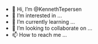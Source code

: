 - 👋 Hi, I’m @KennethTepersen
- 👀 I’m interested in ...
- 🌱 I’m currently learning ...
- 💞️ I’m looking to collaborate on ...
- 📫 How to reach me ...

<!---
KennethTepersen/KennethTepersen is a ✨ special ✨ repository because its `README.md` (this file) appears on your GitHub profile.
You can click the Preview link to take a look at your changes.
--->
